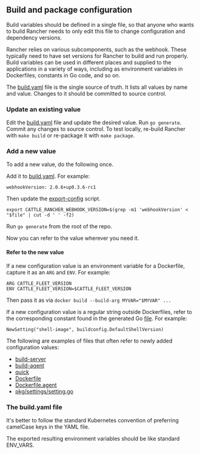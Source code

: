 ## Build and package configuration


Build variables should be defined in a single file,
so that anyone who wants to build Rancher needs to only edit this file to change configuration and dependency versions.

Rancher relies on various subcomponents, such as the webhook.
These typically need to have set versions for Rancher to build and run properly.
Build variables can be used in different places and supplied to the applications in a variety of ways,
including as environment variables in Dockerfiles, constants in Go code, and so on.

The [build.yaml](../build.yaml) file is the single source of truth. It lists all values by name and value.
Changes to it should be committed to source control.

### Update an existing value

Edit the [build.yaml](../build.yaml) file and update the desired value. Run `go generate`. Commit any changes to source
control. To test locally, re-build Rancher with `make build` or re-package it with `make package`.

### Add a new value

To add a new value, do the following once.

Add it to [build.yaml](../build.yaml). For example:

```
webhookVersion: 2.0.6+up0.3.6-rc1
```

Then update the [export-config](../scripts/export-config) script.

```
export CATTLE_RANCHER_WEBHOOK_VERSION=$(grep -m1 'webhookVersion' < "$file" | cut -d ' ' -f2)
```

Run `go generate` from the root of the repo.

Now you can refer to the value wherever you need it.

#### Refer to the new value

If a new configuration value is an environment variable for a Dockerfile, capture it as an `ARG` and `ENV`. For example:

```
ARG CATTLE_FLEET_VERSION
ENV CATTLE_FLEET_VERSION=$CATTLE_FLEET_VERSION
```

Then pass it as via `docker build --build-arg MYVAR="$MYVAR" ...`

If a new configuration value is a regular string outside Dockerfiles, refer to the corresponding constant found in the
generated Go [file](../pkg/buildconfig/constants.go). For example:

```NewSetting("shell-image", buildconfig.DefaultShellVersion)```

The following are examples of files that often refer to newly added configuration values:

- [build-server](../scripts/build-server)
- [build-agent](../scripts/build-agent)
- [quick](../dev-scripts/quick)
- [Dockerfile](../package/Dockerfile)
- [Dockerfile.agent](../package/Dockerfile.agent)
- [pkg/settings/setting.go](../pkg/settings/setting.go)

### The build.yaml file

It's better to follow the standard Kubernetes convention of preferring camelCase keys in the YAML file.

The exported resulting environment variables should be like standard ENV_VARS.

